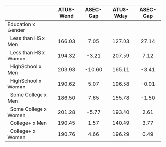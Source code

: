 
|                      |    ATUS-Wend |     ASEC-Gap |    ATUS-Wday |     ASEC-Gap |
| -------------------- | :----------: | :----------: | :----------: | :----------: |
| Education x Gender   |              |              |              |              |
| &nbsp;&nbsp;Less than HS x Men |       166.03 |         7.05 |       127.03 |        27.14 |
| &nbsp;&nbsp;Less than HS x Women |       194.32 |        -3.21 |       207.59 |         7.12 |
| &nbsp;&nbsp;HighSchool x Men |       203.93 |       -10.60 |       165.11 |        -3.41 |
| &nbsp;&nbsp;HighSchool x Women |       190.62 |         5.07 |       196.58 |        -0.01 |
| &nbsp;&nbsp;Some College x Men |       186.50 |         7.65 |       155.78 |        -1.50 |
| &nbsp;&nbsp;Some College x Women |       201.28 |        -5.77 |       193.40 |         2.61 |
| &nbsp;&nbsp;College+ x Men |       190.45 |         1.57 |       140.49 |         3.77 |
| &nbsp;&nbsp;College+ x Women |       190.76 |         4.66 |       196.29 |         0.49 |

